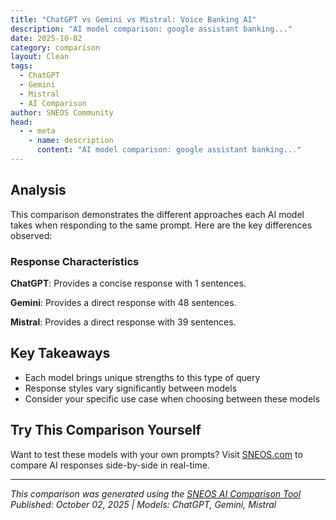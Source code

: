 ```yaml
---
title: "ChatGPT vs Gemini vs Mistral: Voice Banking AI"
description: "AI model comparison: google assistant banking..."
date: 2025-10-02
category: comparison
layout: Clean
tags:
  - ChatGPT
  - Gemini
  - Mistral
  - AI Comparison
author: SNEOS Community
head:
  - - meta
    - name: description
      content: "AI model comparison: google assistant banking..."
---
```


<ChatComparison
  title="ChatGPT vs Gemini vs Mistral: Voice Banking AI"
  prompt="google assistant banking"
  :responses='{
    "ChatGPT": "Error calling OpenAI API.",
    "Gemini": "Google Assistant can interact with banking in a few different ways, depending on the bank and the features they\u0027ve enabled. Here\u0027s a breakdown of what\u0027s generally possible and things to consider:\n\n**Common Functionality:**\n\n*   **Balance Inquiries:** You can typically ask Google Assistant to check your account balances. For example, you could say, \u0022Hey Google, what\u0027s my checking account balance?\u0022\n*   **Transaction History:** Some banks allow you to retrieve recent transactions. You might ask, \u0022Hey Google, show me my last five transactions.\u0022\n*   **Money Transfers:** With some banks, you can transfer money between your accounts. For example, \u0022Hey Google, transfer $50 from savings to checking.\u0022\n*   **Bill Payments:** Some integrations allow you to pay bills through Google Assistant. You could say, \u0022Hey Google, pay my electric bill.\u0022\n*   **Finding ATMs:** You can ask Google Assistant to find nearby ATMs. For example, \u0022Hey Google, find the nearest [Bank Name] ATM.\u0022\n*   **Sending money to friends/family:** Using Google Pay, you can send money to contacts.  \u0022Hey Google, send [amount] to [contact name] using Google Pay.\u0022\n\n**Important Considerations:**\n\n*   **Bank Compatibility:** Not all banks have integrated with Google Assistant. You\u0027ll need to check if your bank supports this feature.  Look on your bank\u0027s website or app for information about Google Assistant integration.\n*   **Setup and Linking:**  You\u0027ll usually need to link your bank account to Google Assistant through a secure authentication process. This typically involves logging into your bank account within the Google Assistant app or a secure browser window.\n*   **Security:** Security is paramount. Google uses encryption and security measures to protect your financial information. However, it\u0027s important to:\n    *   **Use strong passwords:** For both your Google account and your bank account.\n    *   **Enable voice match:** To prevent unauthorized access to your account.\n    *   **Regularly review your account activity:** To ensure no unauthorized transactions have occurred.\n*   **Voice Commands:**  Be precise with your voice commands to avoid errors or unintended transactions.\n*   **Two-Factor Authentication (2FA):**  Whenever possible, enable 2FA on both your Google and bank accounts for an added layer of security.\n\n**How to Get Started:**\n\n1.  **Check Bank Compatibility:** Visit your bank\u0027s website or contact their customer service to see if they offer Google Assistant integration.\n2.  **Open Google Assistant:** Open the Google Assistant app on your phone or use a Google Home device.\n3.  **Find Banking Options (If Available):**\n    *   **Explore Assistant Settings:** Look for a \u0022Services\u0022 or \u0022Explore\u0022 section within the Google Assistant settings. You might find a banking category or your specific bank listed there.\n    *   **Use Voice Commands:** Try saying, \u0022Hey Google, talk to [Bank Name].\u0022 If the bank has an Action, it will be triggered.\n4.  **Follow the Setup Instructions:** If your bank is supported, follow the on-screen instructions to link your account. This typically involves logging in to your bank account through a secure browser window and granting Google Assistant permission to access certain information.\n5.  **Test Commands:** Once linked, try some basic commands like checking your balance.\n\n**Troubleshooting:**\n\n*   **Incorrect Voice Commands:** Ensure you\u0027re using the correct commands and that Google Assistant is understanding you properly.\n*   **Account Not Linked:** Double-check that your bank account is properly linked to Google Assistant.\n*   **Permissions Issues:** Verify that Google Assistant has the necessary permissions to access your banking information.\n*   **Bank App Updates:** Make sure your bank\u0027s mobile app is up to date.\n*   **Google Assistant App Updates:** Ensure your Google Assistant app is the latest version.\n\n**Privacy Considerations:**\n\n*   Review Google\u0027s and your bank\u0027s privacy policies to understand how your data is being used and protected.\n*   You can review and delete your Google Assistant voice activity in your Google account settings.\n\nIn summary, Google Assistant can offer convenient banking features, but it\u0027s crucial to prioritize security and check compatibility with your specific bank. Always verify transactions and monitor your accounts regularly for any suspicious activity.\n",
    "Mistral": "Google Assistant can be a helpful tool for managing various aspects of your banking and financial life. While it doesn\u0027t directly handle banking transactions, it can assist you in several ways:\n\n1. **Setting Reminders**: You can ask Google Assistant to set reminders for bill payments, loan installments, or any other financial deadlines.\n   - Example: \u0022Hey Google, remind me to pay my credit card bill on the 15th of every month.\u0022\n\n2. **Checking Account Balances**: Some banks have integrated their services with Google Assistant, allowing you to check your account balance and recent transactions.\n   - Example: \u0022Hey Google, what\u0027s my account balance?\u0022 (Note: You need to link your bank account to Google Assistant for this to work.)\n\n3. **Transferring Money**: If your bank supports it, you can use Google Assistant to transfer money between your accounts or to other people.\n   - Example: \u0022Hey Google, transfer $50 from my checking account to my savings account.\u0022\n\n4. **Getting Financial Advice**: You can ask Google Assistant for general financial advice, such as tips on budgeting, saving, or investing.\n   - Example: \u0022Hey Google, how can I start budgeting?\u0022\n\n5. **Tracking Expenses**: You can use Google Assistant to keep track of your expenses by logging them manually.\n   - Example: \u0022Hey Google, I spent $30 on groceries today.\u0022\n\n6. **Checking Stock Prices**: You can ask Google Assistant for the latest stock prices and market updates.\n   - Example: \u0022Hey Google, what\u0027s the current stock price of Apple?\u0022\n\n7. **Paying Bills**: Some service providers allow you to pay bills using Google Assistant.\n   - Example: \u0022Hey Google, pay my electricity bill.\u0022\n\n### How to Set Up Banking with Google Assistant\n\n1. **Link Your Bank Account**: Open the Google Assistant app, go to your profile, and select \u0022Payments.\u0022 Follow the instructions to link your bank account.\n2. **Enable Banking Features**: Some banks may require you to enable specific features or permissions within their own apps or websites.\n3. **Use Voice Commands**: Once set up, you can use voice commands to manage your banking tasks.\n\n### Security Considerations\n\n- **Voice Match**: Ensure that Voice Match is enabled for added security.\n- **PIN or Password**: Some actions may require a PIN or password for confirmation.\n- **Privacy**: Be cautious about using voice commands in public places to avoid sharing sensitive information.\n\n### Example Commands\n\n- \u0022Hey Google, what\u0027s my account balance?\u0022\n- \u0022Hey Google, transfer $100 to my savings account.\u0022\n- \u0022Hey Google, pay my credit card bill.\u0022\n- \u0022Hey Google, what\u0027s the current stock price of Tesla?\u0022\n- \u0022Hey Google, remind me to pay my rent on the 1st of every month.\u0022\n\nBy leveraging Google Assistant, you can streamline your financial management and stay on top of your banking tasks more efficiently."
  }'
  published-date="12:51"
/>

## Analysis

This comparison demonstrates the different approaches each AI model takes when responding to the same prompt. Here are the key differences observed:

### Response Characteristics

**ChatGPT**: Provides a concise response with 1 sentences. 

**Gemini**: Provides a direct response with 48 sentences. 

**Mistral**: Provides a direct response with 39 sentences. 

## Key Takeaways

- Each model brings unique strengths to this type of query
- Response styles vary significantly between models
- Consider your specific use case when choosing between these models

## Try This Comparison Yourself

Want to test these models with your own prompts? Visit [SNEOS.com](https://sneos.com) to compare AI responses side-by-side in real-time.

---

*This comparison was generated using the [SNEOS AI Comparison Tool](https://sneos.com)*
*Published: October 02, 2025 | Models: ChatGPT, Gemini, Mistral*

